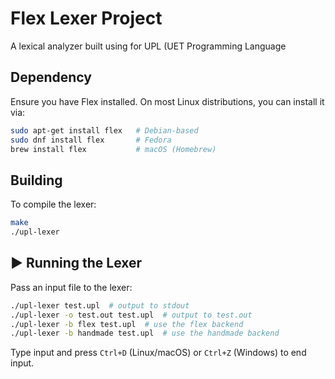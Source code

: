 # Flex Lexer Project

A lexical analyzer built using for UPL (UET Programming Language

## Dependency
Ensure you have Flex installed. On most Linux distributions, you can install it via:
```sh
sudo apt-get install flex   # Debian-based
sudo dnf install flex       # Fedora
brew install flex           # macOS (Homebrew)
```

## Building
To compile the lexer:
```sh
make
./upl-lexer
```

## ▶️ Running the Lexer
Pass an input file to the lexer:
```sh
./upl-lexer test.upl  # output to stdout
./upl-lexer -o test.out test.upl  # output to test.out
./upl-lexer -b flex test.upl  # use the flex backend
./upl-lexer -b handmade test.upl  # use the handmade backend
```
Type input and press `Ctrl+D` (Linux/macOS) or `Ctrl+Z` (Windows) to end input.
